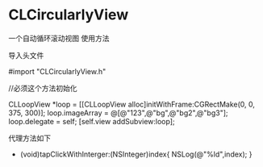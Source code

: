 # CLCircularlyView
一个自动循环滚动视图
使用方法

导入头文件


#import "CLCircularlyView.h"

 //必须这个方法初始化
 
  CLLoopView *loop = [[CLLoopView alloc]initWithFrame:CGRectMake(0, 0, 375, 300)];
  loop.imageArray = @[@"123",@"bg",@"bg2",@"bg3"];
  loop.delegate = self;
  [self.view addSubview:loop];


代理方法如下
- (void)tapClickWithInterger:(NSInteger)index{
    NSLog(@"%ld",index);
}
